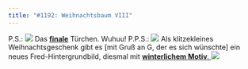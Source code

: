 ```yaml
---
title: "#1192: Weihnachtsbaum VIII"
---
```


P.S.:
<a href="http://www.fonflatter.de/advent08"><img src="http://www.fonflatter.de/adv08/kaefer.jpg"></a>
Das <a href="http://www.fonflatter.de/advent08"><strong>finale</strong></a> Türchen. Wuhuu!
P.P.S.:
<img src="http://www.fonflatter.de/bilder/weihnachten.png">
Als klitzekleines Weihnachtsgeschenk gibt es [mit Gruß an G, der es sich wünschte] ein neues Fred-Hintergrundbild, diesmal mit <a href="http://www.fonflatter.de/hintergrundbilder">
<strong>winterlichem Motiv</strong>.
<img src="http://www.fonflatter.de/bilder/hg/winter_s.png"></a>
